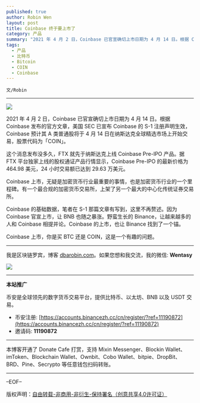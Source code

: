 ```yaml
---
published: true
author: Robin Wen
layout: post
title: Coinbase 终于要上市了
category: 产品
summary: "2021 年 4 月 2 日，Coinbase 已官宣确切上市日期为 4 月 14 日。根据 Coinbase 发布的官方文章，美国 SEC 已宣布 Coinbase 的 S-1 注册声明生效，Coinbase 预计其 A 类普通股将于 4 月 14 日在纳斯达克全球精选市场上开始交易，股票代码为「COIN」。"
tags:
  - 产品
  - 比特币
  - Bitcoin
  - COIN
  - Coinbase
---
```


`文/Robin`

***

![](https://cdn.dbarobin.com/ggxfh0v.png)

2021 年 4 月 2 日，Coinbase 已官宣确切上市日期为 4 月 14 日。根据 Coinbase 发布的官方文章，美国 SEC 已宣布 Coinbase 的 S-1 注册声明生效，Coinbase 预计其 A 类普通股将于 4 月 14 日在纳斯达克全球精选市场上开始交易，股票代码为「COIN」。

这个消息发布没多久，FTX 就先于纳斯达克上线 Coinbase Pre-IPO 产品。据 FTX 平台独家上线的股权通证产品行情显示，Coinbase Pre-IPO 的最新价格为 464.98 美元，24 小时交易额已达到 29.63 万美元。

Coinbase 上市，无疑是加密货币行业最重要的事情，也是加密货币行业的一个里程碑。有一个最合规的加密货币交易所，上架了另一个最大的中心化传统证券交易所。

Coinbase 的基础数据，笔者在 S-1 那篇文章有写到，这里不再赘述。因为 Coinbase 官宣上市，让 BNB 也随之暴涨。野蛮生长的 Binance，让越来越多的人和 Coinbase 相提并论。Coinbase 的上市，也让 Binance 找到了一个锚。

Coinbase 上市，你是买 BTC 还是 COIN，这是一个有趣的问题。

***

我是区块链罗宾，博客 [dbarobin.com](https://dbarobin.com/)。如果您想和我交流，我的微信: **Wentasy**

![](https://cdn.dbarobin.com/v4yywe2.png)

***

**本站推广**

币安是全球领先的数字货币交易平台，提供比特币、以太坊、BNB 以及 USDT 交易。

* 币安注册: [https://accounts.binancezh.cc/cn/register/?ref=11190872](https://accounts.binancezh.cc/cn/register/?ref=11190872)
* 邀请码: **11190872**

***

本博客开通了 Donate Cafe 打赏，支持 Mixin Messenger、Blockin Wallet、imToken、Blockchain Wallet、Ownbit、Cobo Wallet、bitpie、DropBit、BRD、Pine、Secrypto 等任意钱包扫码转账。

<center>
    <div class="--donate-button"
         data-button-id="f8b9df0d-af9a-460d-8258-d3f435445075"
    ></div>
</center>

***

–EOF–

版权声明：[自由转载-非商用-非衍生-保持署名（创意共享4.0许可证）](http://creativecommons.org/licenses/by-nc-nd/4.0/deed.zh)